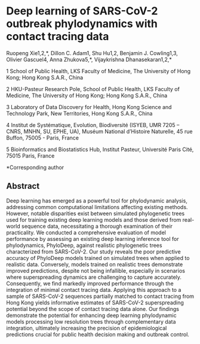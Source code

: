 # Deep learning of SARS-CoV-2 outbreak phylodynamics with contact tracing data

Ruopeng Xie1,2,\*, Dillon C. Adam1, Shu Hu1,2, Benjamin J. Cowling1,3, Olivier Gascuel4, Anna Zhukova5,\*, Vijaykrishna Dhanasekaran1,2,\*


1 School of Public Health, LKS Faculty of Medicine, The University of Hong Kong; Hong Kong S.A.R., China

2 HKU-Pasteur Research Pole, School of Public Health, LKS Faculty of Medicine, The University of Hong Kong; Hong Kong S.A.R., China

3 Laboratory of Data Discovery for Health, Hong Kong Science and Technology Park, New Territories, Hong Kong S.A.R., China

4 Institut de Systématique, Evolution, Biodiversité (ISYEB, UMR 7205 – CNRS, MNHN, SU, EPHE, UA), Muséum National d’Histoire Naturelle, 45 rue Buffon, 75005 - Paris, France

5 Bioinformatics and Biostatistics Hub, Institut Pasteur, Université Paris Cité, 75015 Paris, France

*Corresponding author

## Abstract
Deep learning has emerged as a powerful tool for phylodynamic analysis, addressing common computational limitations affecting existing methods. However, notable disparities exist between simulated phylogenetic trees used for training existing deep learning models and those derived from real-world sequence data, necessitating a thorough examination of their practicality. We conducted a comprehensive evaluation of model performance by assessing an existing deep learning inference tool for phylodynamics, PhyloDeep, against realistic phylogenetic trees characterized from SARS-CoV-2. Our study reveals the poor predictive accuracy of PhyloDeep models trained on simulated trees when applied to realistic data. Conversely, models trained on realistic trees demonstrate improved predictions, despite not being infallible, especially in scenarios where superspreading dynamics are challenging to capture accurately. Consequently, we find markedly improved performance through the integration of minimal contact tracing data. Applying this approach to a sample of SARS-CoV-2 sequences partially matched to contact tracing from Hong Kong yields informative estimates of SARS-CoV-2 superspreading potential beyond the scope of contact tracing data alone. Our findings demonstrate the potential for enhancing deep learning phylodynamic models processing low resolution trees through complementary data integration, ultimately increasing the precision of epidemiological predictions crucial for public health decision making and outbreak control.